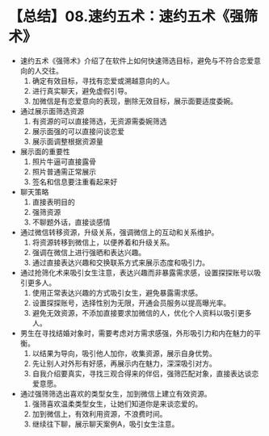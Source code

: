 # 【总结】08.速约五术：速约五术《强筛术》

-   速约五术《强筛术》介绍了在软件上如何快速筛选目标，避免与不符合恋爱意向的人交往。
    1.  确定有效目标，寻找有恋爱或溯越意向的人。
    2.  进行真实聊天，避免虚假引导。
    3.  加微信是有恋爱意向的表现，删除无效目标，展示面要适度委婉。
-   通过展示面筛选资源
    1.  有资源的可以直接筛选，无资源需委婉筛选
    2.  展示面强的可以直接问谈恋爱
    3.  展示面调整根据资源量
-   展示面的重要性
    1.  照片牛逼可直接露骨
    2.  照片普通需正常展示
    3.  签名和信息要注重看起来好
-   聊天策略
    1.  直接表明目的
    2.  强筛资源
    3.  不聊题外话，直接谈感情
-   通过微信转移资源，升级关系，强调微信上的互动和关系维护。
    1.  将资源转移到微信上，以便养着和升级关系。
    2.  强调在微信上进行强晒和表达兴趣。
    3.  通过直接表达兴趣和交换联系方式来展示态度和吸引力。
-   通过抢筛化术来吸引女生注意，表达兴趣而非暴露需求感，设置探探账号以吸引更多人。
    1.  使用正常表达兴趣的方式吸引女生，避免暴露需求感。
    2.  设置探探账号，选择性别为无限，开通会员服务以提高曝光率。
    3.  避免无效资源，不添加直接要求加微信的人，优化个人资料以吸引更多人。
-   男生在寻找结婚对象时，需要考虑对方需求感强，外形吸引力和内在魅力的平衡。
    1.  以结果为导向，吸引他人加你，收集资源，展示自身优势。
    2.  先让别人对外形有好感，再展示内在魅力，深深吸引对方。
    3.  自我介绍要真实，寻找三观合得来的伴侣，强筛匹配对象，直接表达谈恋爱意愿。
-   通过强筛筛选出喜欢的类型女生，加到微信上建立有效资源。
    1.  强筛喜欢温柔类型女生，让她们知道你是来谈恋爱的。
    2.  加到微信上，有效利用资源，不浪费时间。
    3.  继续往下聊，展示聊天案例A，吸引女生注意。